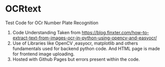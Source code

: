 # OCRtext

Test Code for OCr Number Plate Recognition
1. Code Understanding Taken from https://blog.finxter.com/how-to-extract-text-from-images-ocr-in-python-using-opencv-and-easyocr/
2. Use of Libraries like OpenCV ,easyocr, matplotlib and others fundamentals used for backend python code. And HTML page is made for frontend image uploading. 
3. Hosted with Github Pages but errors present within the code.
